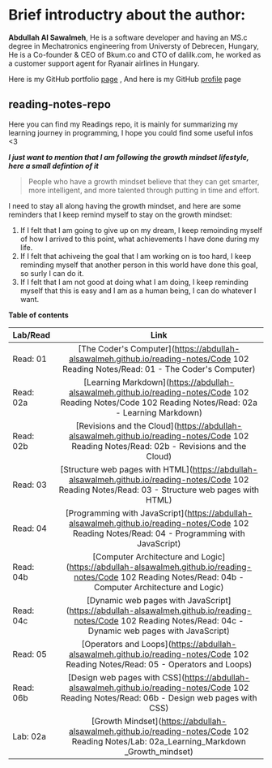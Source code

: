 # Brief introductry about the author: 
**Abdullah Al Sawalmeh**, He is a software developer and having an MS.c degree in Mechatronics engineering from Universty of Debrecen, Hungary, He is a Co-founder & CEO of Bkum.co and CTO of dalilk.com, he worked as a customer support agent for Ryanair airlines in Hungary.

Here is my GitHub portfolio [page](https://abdullah-alsawalmeh.github.io/reading-notes/) , And here is my GitHub [profile](https://github.com/Abdullah-AlSawalmeh) page 

## reading-notes-repo
Here you can find my Readings repo, it is mainly for summarizing my learning journey in programming, I hope you could find some useful infos &lt;3

***I just want to mention that I am following the growth mindset lifestyle, here a small defintion of it***
> People who have a growth mindset believe that they can get smarter, more intelligent, and more talented through putting in time and effort. 

I need to stay all along having the growth mindset, and here are some reminders that I keep remind myself to stay on the growth mindset: 

1. If I felt that I am going to give up on my dream, I keep remoinding myself of how I arrived to this point, what achievements I have done during my life.
2. If I felt that achiveing the goal that I am working on is too hard, I keep reminding myself that another person in this world have done this goal, so surly I can do it.
3. If I felt that I am not good at doing what I am doing, I keep reminding myself that this is easy and I am as a human being, I can do whatever I want.

**Table of contents**


| Lab/Read        | Link       |
| ------------- |:-------------:|
| Read: 01      | [The Coder's Computer](https://abdullah-alsawalmeh.github.io/reading-notes/Code 102 Reading Notes/Read: 01 - The Coder's Computer)| 
| Read: 02a     | [Learning Markdown](https://abdullah-alsawalmeh.github.io/reading-notes/Code 102 Reading Notes/Code 102 Reading Notes/Read: 02a - Learning Markdown)|  
| Read: 02b     | [Revisions and the Cloud](https://abdullah-alsawalmeh.github.io/reading-notes/Code 102 Reading Notes/Read: 02b - Revisions and the Cloud)|  
| Read: 03     | [Structure web pages with HTML](https://abdullah-alsawalmeh.github.io/reading-notes/Code 102 Reading Notes/Read: 03 - Structure web pages with HTML)| 
| Read: 04     | [Programming with JavaScript](https://abdullah-alsawalmeh.github.io/reading-notes/Code 102 Reading Notes/Read: 04 - Programming with JavaScript)| 
| Read: 04b     | [Computer Architecture and Logic](https://abdullah-alsawalmeh.github.io/reading-notes/Code 102 Reading Notes/Read: 04b - Computer Architecture and Logic)| 
| Read: 04c     | [Dynamic web pages with JavaScript](https://abdullah-alsawalmeh.github.io/reading-notes/Code 102 Reading Notes/Read: 04c - Dynamic web pages with JavaScript)| 
| Read: 05     | [Operators and Loops](https://abdullah-alsawalmeh.github.io/reading-notes/Code 102 Reading Notes/Read: 05 - Operators and Loops)| 
| Read: 06b     | [Design web pages with CSS](https://abdullah-alsawalmeh.github.io/reading-notes/Code 102 Reading Notes/Read: 06b - Design web pages with CSS)| 
| Lab: 02a     | [Growth Mindset](https://abdullah-alsawalmeh.github.io/reading-notes/Code 102 Reading Notes/Lab: 02a_Learning_Markdown _Growth_mindset)| 







